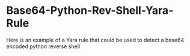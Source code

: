 # Base64-Python-Rev-Shell-Yara-Rule
Here is an example of a Yara rule that could be used to detect a base64 encoded python reverse shell
